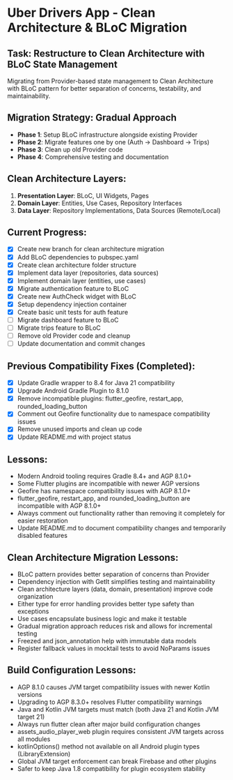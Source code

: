 # Uber Drivers App - Clean Architecture & BLoC Migration

## Task: Restructure to Clean Architecture with BLoC State Management

Migrating from Provider-based state management to Clean Architecture with BLoC pattern for better separation of concerns, testability, and maintainability.

## Migration Strategy: Gradual Approach
- **Phase 1**: Setup BLoC infrastructure alongside existing Provider
- **Phase 2**: Migrate features one by one (Auth → Dashboard → Trips)
- **Phase 3**: Clean up old Provider code
- **Phase 4**: Comprehensive testing and documentation

## Clean Architecture Layers:
1. **Presentation Layer**: BLoC, UI Widgets, Pages
2. **Domain Layer**: Entities, Use Cases, Repository Interfaces
3. **Data Layer**: Repository Implementations, Data Sources (Remote/Local)

## Current Progress:
- [x] Create new branch for clean architecture migration
- [x] Add BLoC dependencies to pubspec.yaml
- [x] Create clean architecture folder structure
- [x] Implement data layer (repositories, data sources)
- [x] Implement domain layer (entities, use cases)
- [x] Migrate authentication feature to BLoC
- [x] Create new AuthCheck widget with BLoC
- [x] Setup dependency injection container
- [x] Create basic unit tests for auth feature
- [ ] Migrate dashboard feature to BLoC
- [ ] Migrate trips feature to BLoC
- [ ] Remove old Provider code and cleanup
- [ ] Update documentation and commit changes

## Previous Compatibility Fixes (Completed):
- [x] Update Gradle wrapper to 8.4 for Java 21 compatibility
- [x] Upgrade Android Gradle Plugin to 8.1.0
- [x] Remove incompatible plugins: flutter_geofire, restart_app, rounded_loading_button
- [x] Comment out Geofire functionality due to namespace compatibility issues
- [x] Remove unused imports and clean up code
- [x] Update README.md with project status

## Lessons:
- Modern Android tooling requires Gradle 8.4+ and AGP 8.1.0+
- Some Flutter plugins are incompatible with newer AGP versions
- Geofire has namespace compatibility issues with AGP 8.1.0+
- flutter_geofire, restart_app, and rounded_loading_button are incompatible with AGP 8.1.0+
- Always comment out functionality rather than removing it completely for easier restoration
- Update README.md to document compatibility changes and temporarily disabled features

## Clean Architecture Migration Lessons:
- BLoC pattern provides better separation of concerns than Provider
- Dependency injection with GetIt simplifies testing and maintainability
- Clean architecture layers (data, domain, presentation) improve code organization
- Either type for error handling provides better type safety than exceptions
- Use cases encapsulate business logic and make it testable
- Gradual migration approach reduces risk and allows for incremental testing
- Freezed and json_annotation help with immutable data models
- Register fallback values in mocktail tests to avoid NoParams issues

## Build Configuration Lessons:
- AGP 8.1.0 causes JVM target compatibility issues with newer Kotlin versions
- Upgrading to AGP 8.3.0+ resolves Flutter compatibility warnings
- Java and Kotlin JVM targets must match (both Java 21 and Kotlin JVM target 21)
- Always run flutter clean after major build configuration changes
- assets_audio_player_web plugin requires consistent JVM targets across all modules
- kotlinOptions() method not available on all Android plugin types (LibraryExtension)
- Global JVM target enforcement can break Firebase and other plugins
- Safer to keep Java 1.8 compatibility for plugin ecosystem stability
